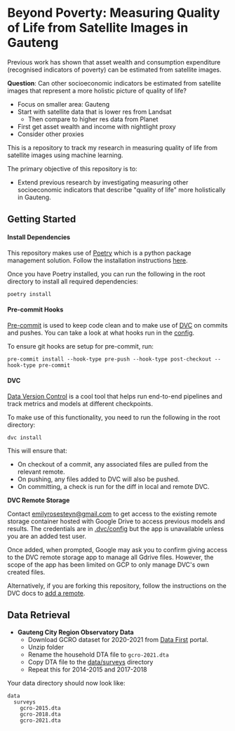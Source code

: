 # Beyond Poverty: Measuring Quality of Life from Satellite Images in Gauteng
Previous work has shown that asset wealth and consumption expenditure (recognised indicators of poverty) can be estimated from satellite images.

**Question**: Can other socioeconomic indicators be estimated from satellite images that represent a more holistic picture of quality of life?

- Focus on smaller area: Gauteng
- Start with satellite data that is lower res from Landsat
  - Then compare to higher res data from Planet
- First get asset wealth and income with nightlight proxy
- Consider other proxies

This is a repository to track my research in measuring quality of life from satellite images using machine learning.

The primary objective of this repository is to:
- Extend previous research by investigating measuring other socioeconomic indicators that describe "quality of life" more holistically in Gauteng.

## Getting Started
#### Install Dependencies
This repository makes use of [Poetry](https://python-poetry.org/) which is a python package management solution. Follow the installation instructions [here](https://python-poetry.org/docs/#installation).

Once you have Poetry installed, you can run the following in the root directory to install all required dependencies:
```shell
poetry install
```

#### Pre-commit Hooks
[Pre-commit](https://pre-commit.com/) is used to keep code clean and to make use of [DVC](https://github.com/iterative/dvc) on commits and pushes. You can take a look at what hooks run in the [config](./.pre-commit-config.yaml).

To ensure git hooks are setup for pre-commit, run:
```shell
pre-commit install --hook-type pre-push --hook-type post-checkout --hook-type pre-commit
```

#### DVC
[Data Version Control](https://github.com/iterative/dvc) is a cool tool that helps run end-to-end pipelines and track metrics and models at different checkpoints.

To make use of this functionality, you need to run the following in the root directory:
```shell
dvc install
```

This will ensure that:
* On checkout of a commit, any associated files are pulled from the relevant remote.
* On pushing, any files added to DVC will also be pushed.
* On committing, a check is run for the diff in local and remote DVC.

**DVC Remote Storage**

Contact [emilyrosesteyn@gmail.com](mailto:emilyrosesteyn@gmail.com) to get access to the existing remote storage container hosted with Google Drive to access previous models and results. The credentials are in [.dvc/config](.dvc/config) but the app is unavailable unless you are an added test user.

Once added, when prompted,
Google may ask you to confirm giving access to the DVC remote storage app to manage all Gdrive files.
However, the scope of the app has been limited on GCP to only manage DVC's own created files.

[//]: # (See OAuth Scopes in docs - https://dvc.org/doc/user-guide/data-management/remote-storage/google-drive#using-a-custom-google-cloud-project-recommended and scopes on api consent window in GCP)

Alternatively, if you are forking this repository, follow the instructions on the DVC docs to [add a remote](https://dvc.org/doc/command-reference/remote/add).


## Data Retrieval
- **Gauteng City Region Observatory Data**
  - Download GCRO dataset for 2020-2021 from [Data First](https://www.datafirst.uct.ac.za/dataportal/index.php/catalog/874) portal.
  - Unzip folder
  - Rename the household DTA file to `gcro-2021.dta`
  - Copy DTA file to the [data/surveys](data/surveys) directory
  - Repeat this for 2014-2015 and 2017-2018

Your data directory should now look like:
```
data
  surveys
    gcro-2015.dta
    gcro-2018.dta
    gcro-2021.dta
```


[//]: # (TODO: Add years for dataset)
[//]: # (TODO: Add .env configuration)
